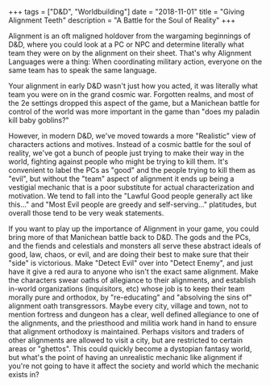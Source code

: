 +++
tags = ["D&D", "Worldbuilding"]
date = "2018-11-01"
title = "Giving Alignment Teeth"
description = "A Battle for the Soul of Reality"
+++

Alignment is an oft maligned holdover from the wargaming beginnings of D&D, where you could look at a PC or NPC and determine literally what team they were on by the alignment on their sheet.  That's why Alignment Languages were a thing: When coordinating military action, everyone on the same team has to speak the same language.

Your alignment in early D&D wasn't just how you acted, it was literally what team you were on in the grand cosmic war. Forgotten realms, and most of the 2e settings dropped this aspect of the game, but a Manichean battle for control of the world was more important in the game than "does my paladin kill baby goblins?"

However, in modern D&D, we've moved towards a more "Realistic" view of characters actions and motives. Instead of a cosmic battle for the soul of reality, we've got a bunch of people just trying to make their way in the world, fighting against people who might be trying to kill them. It's convenient to label the PCs as "good" and the people trying to kill them as "evil", but without the "team" aspect of alignment it ends up being a vestigial mechanic that is a poor substitute for actual characterization and motivation. We tend to fall into the "Lawful Good people generally act like this..." and "Most Evil people are greedy and self-serving..." platitudes, but overall those tend to be very weak statements.

If you want to play up the importance of Alignment in your game, you could bring more of that Manichean battle back to D&D. The gods and the PCs, and the fiends and celestials and monsters all serve these abstract ideals of good, law, chaos, or evil, and are doing their best to make sure that their "side" is victorious.  Make "Detect Evil" over into "Detect Enemy", and just have it give a red aura to anyone who isn't the exact same alignment. Make the characters swear oaths of allegiance to their alignments, and establish in-world organizations (inquisitors, etc) whose job is to keep their team morally pure and orthodox, by "re-educating" and "absolving the sins of" alignment oath transgressors. Maybe every city, village and town, not to mention fortress and dungeon has a clear, well defined allegiance to one of the alignments, and the priesthood and militia work hand in hand to ensure that alignment orthodoxy is maintained. Perhaps visitors and traders of other alignments are allowed to visit a city, but are restricted to certain areas or "ghettos". This could quickly become a dystopian fantasy world, but what's the point of having an unrealistic mechanic like alignment if you're not going to have it affect the society and world which the mechanic exists in?
